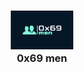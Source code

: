 <h3 align="center">
	<img src="https://raw.githubusercontent.com/0x69-men/.github/main/profile/logo.svg" width="100" alt="Logo"/><br/>
	0x69 men
</h3>

